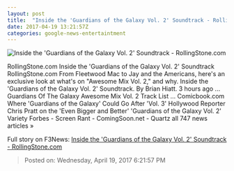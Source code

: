 ```yaml
---
layout: post
title:  "Inside the 'Guardians of the Galaxy Vol. 2' Soundtrack - RollingStone.com"
date: 2017-04-19 13:21:57Z
categories: google-news-entertaintment
---
```


![Inside the 'Guardians of the Galaxy Vol. 2' Soundtrack - RollingStone.com](http://img.wennermedia.com/social/gaurdians-of-the-galazy-mix-tape-017fc22d-0d8f-486e-b032-3cc03e8f8779.jpg)

RollingStone.com Inside the 'Guardians of the Galaxy Vol. 2' Soundtrack RollingStone.com From Fleetwood Mac to Jay and the Americans, here's an exclusive look at what's on "Awesome Mix Vol. 2," and why. Inside the 'Guardians of the Galaxy Vol. 2' Soundtrack. By Brian Hiatt. 3 hours ago ... Guardians Of The Galaxy Awesome Mix Vol. 2 Track List ... Comicbook.com Where 'Guardians of the Galaxy' Could Go After 'Vol. 3' Hollywood Reporter Chris Pratt on the 'Even Bigger and Better' 'Guardians of the Galaxy Vol. 2' Variety Forbes - Screen Rant - ComingSoon.net - Quartz all 747 news articles »


Full story on F3News: [Inside the 'Guardians of the Galaxy Vol. 2' Soundtrack - RollingStone.com](http://www.f3nws.com/n/rZ3JVH)

> Posted on: Wednesday, April 19, 2017 6:21:57 PM
